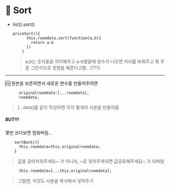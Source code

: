 # :arrow_down_small: Sort

- list().sort()

  ```vue
  priceSort(){
        this.roomdata.sort(function(a,b){
          return a-b
        })
      }
  ```

  > a,b는 숫자들을 의미해주고 a-b했을때 양수가 나오면 자리를 바꿔주고 뭐 무튼 그런식으로 정렬을 해준다고함.. (???)

---

:sos: 원본을 보존하면서 새로운 변수를 만들어주려면

```vue
      originalroomdata:[...roomdata],
      roomdata,
```

> [...data]를 같이 작성하면 각각 별개의 사본을 만들어줌

##### BUT!!!

몇번 쓰다보면 멈춰버림...

```vue
    sortBack(){
      this.roomdata=this.originalroomdata;
    }
```

> 값을 갈아치워주세요~ 가 아니라, =로 넣어주게되면 값공유해주세요~ 가 되버림

```vue
      this.roomdata=[...this.originalroomdata];
```

> 그럴땐, 이것도 사본을 복사해서 넣어주기